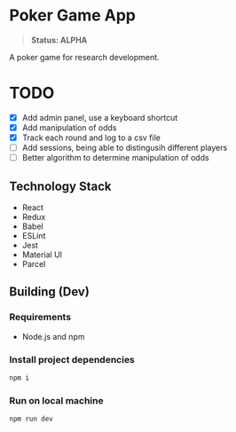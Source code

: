 # Poker Game App
> __Status: ALPHA__

A poker game for research development.

# TODO
+ [X] Add admin panel, use a keyboard shortcut
+ [X] Add manipulation of odds
+ [X] Track each round and log to a csv file
+ [ ] Add sessions, being able to distingusih different players
+ [ ] Better algorithm to determine manipulation of odds

## Technology Stack
+ React
+ Redux
+ Babel
+ ESLint
+ Jest
+ Material UI
+ Parcel

## Building (Dev)
### Requirements
+ Node.js and npm

### Install project dependencies
```sh
npm i
```

### Run on local machine
```sh
npm run dev
```
